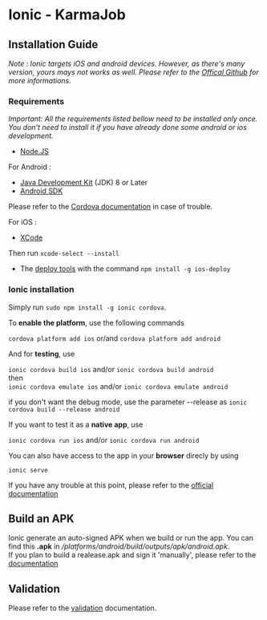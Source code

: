 # Ionic - KarmaJob

## Installation Guide

*Note : Ionic targets iOS and android devices. However, as there's many version, yours mays not works as well. Please refer to the [Offical Github](https://github.com/ionic-team/ionic) for more informations.*

### Requirements

*Important: All the requirements listed bellow need to be installed only once. You don't need to install it if you have already done some android or ios development.*

* [Node.JS](https://nodejs.org/en/)  

For Android :

* [Java Development Kit](http://www.oracle.com/technetwork/java/javase/downloads/jdk8-downloads-2133151.html) (JDK) 8 or Later
* [Android SDK](https://developer.android.com/studio/index.html) 

Please refer to the [Cordova documentation](http://cordova.apache.org/docs/en/latest/guide/platforms/android/index.html) in case of trouble.  

For iOS : 

* [XCode](https://itunes.apple.com/us/app/xcode/id497799835?mt=12)

Then run `xcode-select --install`

* The [deploy tools](https://www.npmjs.com/package/ios-deploy) with the command `npm install -g ios-deploy`  



### Ionic installation  

Simply run `sudo npm install -g ionic cordova`.    

To **enable the platform**, use the following commands  

`cordova platform add ios` or/and `cordova platform add android`  

And for **testing**, use 

`ionic cordova build ios` and/or `ionic cordova build android`  
then   
`ionic cordova emulate ios` and/or `ionic cordova emulate android`  

if you don't want the debug mode, use the parameter --release as `ionic cordova build --release android`

If you want to test it as a **native app**, use  

`ionic cordova run ios`  and/or  `ionic cordova run android`  


You can also have access to the app in your **browser** direcly by using  

`ionic serve`  

If you have any trouble at this point, please refer to the [official documentation](http://ionicframework.com/docs/v1/guide/installation.html)



## Build an APK
Ionic generate an auto-signed APK when we build or run the app.
You can find this **.apk** in _/platforms/android/build/outputs/apk/android.apk_.  
If you plan to build a realease.apk and sign it 'manually', please refer to the [documentation](http://ionicframework.com/docs/v1/guide/publishing.html)


## Validation
Please refer to the [validation](docs/validation.md) documentation.

